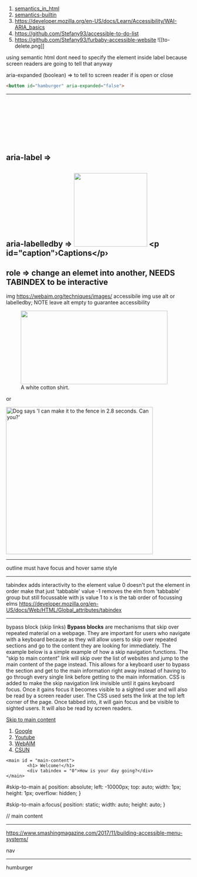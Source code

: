 1. [semantics_in_html](https://developer.mozilla.org/en-US/docs/Glossary/Semantics#semantics_in_html)
2. [semantics-builtin](https://web.dev/semantics-builtin/)
3. https://developer.mozilla.org/en-US/docs/Learn/Accessibility/WAI-ARIA_basics
4. https://github.com/Stefany93/accessible-to-do-list
5. https://github.com/Stefany93/furbaby-accessible-website
![[to-delete.png]]


using semantic html dont need to specify the element inside label because screen readers are going to tell that anyway 

aria-expanded (boolean) => to tell to screen reader if is open or close
```html
<button id="hamburger" aria-expanded="false">
```



---
aria-label => <svg> insie <a> insert aria-label in svg to describe the svg icon
<a href="https://www.instagram.com"> <svg version="1.1" aria-label="Follow company on Instagram"  xmlns="http://www.w3.org/2000/svg" xmlns:xlink="http://www.w.org/1999/Xlink" width="32" height="32" viewBox="0 0 16 16">*</svg> </a>
---
aria-labelledby => 
<img src="https://images.unsplash.com/photo- 1563046937-9824d5725660?ixlib=rb-1.2.1&q=85&fm=jpg&crop=entropy&cs=srgb&ixid= eyJhcHBfawQiojEoNTg5 fQ" alt="" aria-labelledby="caption" width="200"> <p id="caption"›Captions</p› 
---
role => change an elemet into another, NEEDS TABINDEX to be interactive
---
img 
https://webaim.org/techniques/images/ accessibile img
use alt or labelledby; NOTE leave alt empty to guarantee accessibility 
<figure>
<img src="https://images.unsplas h.com/photo-1489345745021- 740d36bbda21?ixlib=rb-1.2.1&q=85&fm=jpg&crop=entr opy&cs=srgb&ixid=eyJhcHBfawQiOjEONTg5fQ" alt="" aria- labelledby="caption" width="400" height="200"> <figcaption id="caption"> A white cotton shirt. </figcaption></figure>

or 

<img src="https://images.unsplas h.com/photo-1554597998- 97267a7?bob?ixlib=rb-1.2.1&q=85&fm=jpg&crop=entr opy&cs=srgb&ixid=eyJhcHBfawQiojEONT8sfQ" alt="Dog says 'I can make it to the fence in 2.8 seconds. Can you?'" width="400" height="400">

---
outline must have
focus and hover same style


---

tabindex  adds interactivity to the element
value 0 doesn't put the element in order make that just 'tabbable' 
value -1 removes the elm from 'tabbable'  group but still focussable with js
value 1 to x is the tab order of focussing elms
https://developer.mozilla.org/en-US/docs/Web/HTML/Global_attributes/tabindex

---

bypass block (skip links)
**Bypass blocks** are mechanisms that skip over repeated material on a webpage. They are important for users who navigate with a keyboard because as they will allow users to skip over repeated sections and go to the content they are looking for immediately.
The example below is a simple example of how a skip navigation functions. The “skip to main content” link will skip over the list of websites and jump to the main content of the page instead. This allows for a keyboard user to bypass the section and get to the main information right away instead of having to go through every single link before getting to the main information.
CSS is added to make the skip navigation link invisible until it gains keyboard focus. Once it gains focus it becomes visible to a sighted user and will also be read by a screen reader user. The CSS used sets the link at the top left corner of the page. Once tabbed into, it will gain focus and be visible to sighted users. It will also be read by screen readers.
<body>
    <div id = "skip-to-main">
        <a href = "#main-content">Skip to main content</a>
    </div>
    <nav>
        <ol>
            <li><a href = "https://www.google.com" target = "_blank">Google</a></li>
            <li><a href = "https://www.youtube.com" target ="_blank">Youtube</a></li>
            <li><a href = "https://www.webaim.org" target = "_blank">WebAIM</a></li>
            <li><a href = "https://www.csun.edu" target ="_blank">CSUN</a></li>
        </ol>
    </nav>
 
    <main id = "main-content">
            <h1> Welcome!</h1>
            <div tabindex = "0">How is your day going?</div>
    </main>
</body>

#skip-to-main a{
	position: absolute;
	left: -10000px;
	top: auto;
	width: 1px;
	height: 1px;
	overflow: hidden;
}

#skip-to-main a:focus{
	position: static;
	width: auto;
	height: auto;
}




<style>
  .skip a{
  position:absolute;
  left:10000px;
  top:auto;
  width:1px;
  height:1px;
  overflow:hidden;
  font-size:2em;
  background:white;
  font-weight: bold;
  display:block;
  padding:10px;
}

.skip a:focus{
  position:static;
  width:auto;
  height:auto;
}

</style>

<div class="skip"><a href="#content">Skip to Main Content</a></div>
<main id="content">
  // main content 
</main>

---
https://www.smashingmagazine.com/2017/11/building-accessible-menu-systems/

nav


---
humburger


